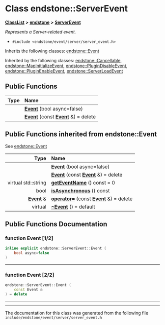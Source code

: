 

# Class endstone::ServerEvent



[**ClassList**](annotated.md) **>** [**endstone**](namespaceendstone.md) **>** [**ServerEvent**](classendstone_1_1ServerEvent.md)



_Represents a Server-related event._ 

* `#include <endstone/event/server/server_event.h>`



Inherits the following classes: [endstone::Event](classendstone_1_1Event.md)


Inherited by the following classes: [endstone::Cancellable](classendstone_1_1Cancellable.md),  [endstone::MapInitializeEvent](classendstone_1_1MapInitializeEvent.md),  [endstone::PluginDisableEvent](classendstone_1_1PluginDisableEvent.md),  [endstone::PluginEnableEvent](classendstone_1_1PluginEnableEvent.md),  [endstone::ServerLoadEvent](classendstone_1_1ServerLoadEvent.md)




















































## Public Functions

| Type | Name |
| ---: | :--- |
|   | [**Event**](#function-event-12) (bool async=false) <br> |
|   | [**Event**](#function-event-22) (const [**Event**](classendstone_1_1Event.md) &) = delete<br> |


## Public Functions inherited from endstone::Event

See [endstone::Event](classendstone_1_1Event.md)

| Type | Name |
| ---: | :--- |
|   | [**Event**](classendstone_1_1Event.md#function-event-12) (bool async=false) <br> |
|   | [**Event**](classendstone_1_1Event.md#function-event-22) (const [**Event**](classendstone_1_1Event.md) &) = delete<br> |
| virtual std::string | [**getEventName**](classendstone_1_1Event.md#function-geteventname) () const = 0<br> |
|  bool | [**isAsynchronous**](classendstone_1_1Event.md#function-isasynchronous) () const<br> |
|  [**Event**](classendstone_1_1Event.md) & | [**operator=**](classendstone_1_1Event.md#function-operator) (const [**Event**](classendstone_1_1Event.md) &) = delete<br> |
| virtual  | [**~Event**](classendstone_1_1Event.md#function-event) () = default<br> |






















































## Public Functions Documentation




### function Event [1/2]

```C++
inline explicit endstone::ServerEvent::Event (
    bool async=false
) 
```




<hr>



### function Event [2/2]

```C++
endstone::ServerEvent::Event (
    const Event &
) = delete
```




<hr>

------------------------------
The documentation for this class was generated from the following file `include/endstone/event/server/server_event.h`

